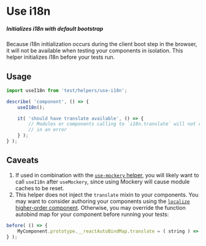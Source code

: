 Use i18n
========

##### Initializes i18n with default bootstrap

Because i18n initialization occurs during the client boot step in the browser, it will not be available when testing your components in isolation. This helper initializes i18n before your tests run.

## Usage

```js
import useI18n from 'test/helpers/use-i18n';

describe( 'component', () => {
	useI18n();

	it( 'should have translate available', () => {
		// Modules or components calling to `i18n.translate` will not result
		// in an error
	} );
} );
```

## Caveats

1. If used in combination with the [`use-mockery` helper](../use-mockery), you will likely want to call `useI18n` after `useMockery`, since using Mockery will cause module caches to be reset.
2. This helper does not inject the `translate` mixin to your components. You may want to consider authoring your components using the [`localize` higher-order component](../../../../client/lib/mixins/i18n/localize). Otherwise, you may override the function autobind map for your component before running your tests:

```js
before( () => {
	MyComponent.prototype.__reactAutoBindMap.translate = ( string ) => string;	
} );
```
